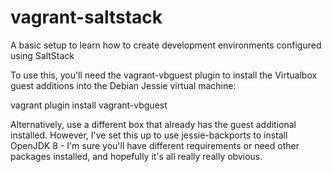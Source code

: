# vagrant-saltstack
A basic setup to learn how to create development environments configured using SaltStack

To use this, you'll need the vagrant-vbguest plugin to install the Virtualbox guest additions into the Debian Jessie virtual machine:

vagrant plugin install vagrant-vbguest 

Alternatively, use a different box that already has the guest additional installed. However, I've set this up to use jessie-backports to install OpenJDK 8 - I'm sure you'll have different requirements or need other packages installed, and hopefully it's all really really obvious.

